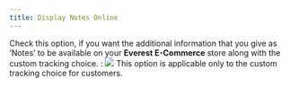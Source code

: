 ```yaml
---
title: Display Notes Online
---
```



Check this option, if you want the additional information that you give  as ‘Notes’ to be available on your **Everest 
 E-Commerce** store along with the custom tracking choice.
: ![]({{site.ct_baseurl}}/img/note.gif) This option is applicable  only to the custom tracking choice for customers.
